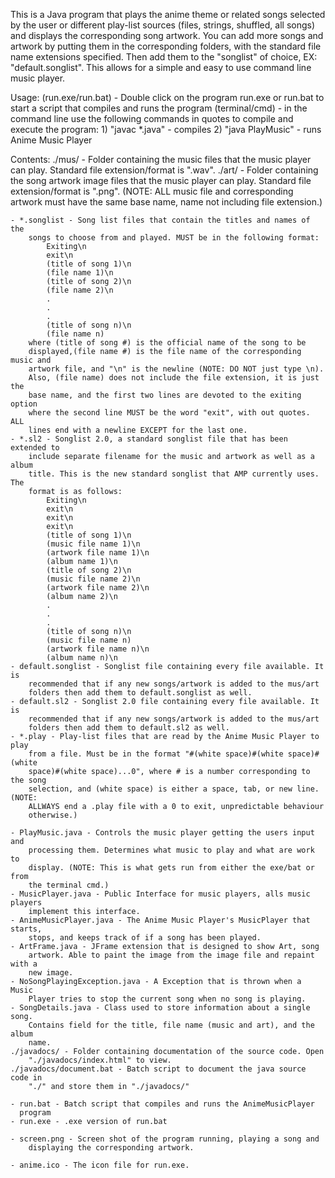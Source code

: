This is a Java program that plays the anime theme or related songs selected by 
the user or different play-list sources (files, strings, shuffled, all songs) 
and displays the corresponding song artwork. You can add more songs and artwork 
by putting them in the corresponding folders, with the standard file name 
extensions specified. Then add them to the "songlist" of choice, 
EX: "default.songlist". 
This allows for a simple and easy to use command line music player.

Usage:
	(run.exe/run.bat) - Double click on the program run.exe or run.bat to start
			a script that compiles and runs the program
	(terminal/cmd) - in the command line use the following commands in quotes to 
		compile and execute the program:
			1) "javac *.java" - compiles
			2) "java PlayMusic" - runs Anime Music Player

Contents:
	./mus/ - Folder containing the music files that the music player can play.
	    Standard file extension/format is ".wav". 
	./art/ - Folder containing the song artwork image files that the music 
		player can play. Standard file extension/format is ".png". 
	(NOTE: ALL music file and corresponding artwork must have the same base 
		name, name not including  file extension.)
	
	- *.songlist - Song list files that contain the titles and names of the 
		songs to choose from and played. MUST be in the following format:
			Exiting\n
			exit\n
			(title of song 1)\n
			(file name 1)\n
			(title of song 2)\n
			(file name 2)\n
			.
			.
			.
			(title of song n)\n
			(file name n)
		where (title of song #) is the official name of the song to be 
		displayed,(file name #) is the file name of the corresponding music and 
		artwork file, and "\n" is the newline (NOTE: DO NOT just type \n). 
		Also, (file name) does not include the file extension, it is just the 
		base name, and the first two lines are devoted to the exiting option 
		where the second line MUST be the word "exit", with out quotes. ALL 
		lines end with a newline EXCEPT for the last one.
	- *.sl2 - Songlist 2.0, a standard songlist file that has been extended to 
		include separate filename for the music and artwork as well as a album
		title. This is the new standard songlist that AMP currently uses. The
		format is as follows:
			Exiting\n
			exit\n
			exit\n
			exit\n
			(title of song 1)\n
			(music file name 1)\n
			(artwork file name 1)\n
			(album name 1)\n
			(title of song 2)\n
			(music file name 2)\n
			(artwork file name 2)\n
			(album name 2)\n
			.
			.
			.
			(title of song n)\n
			(music file name n)
			(artwork file name n)\n
			(album name n)\n
	- default.songlist - Songlist file containing every file available. It is 
		recommended that if any new songs/artwork is added to the mus/art 
		folders then add them to default.songlist as well.
	- default.sl2 - Songlist 2.0 file containing every file available. It is 
		recommended that if any new songs/artwork is added to the mus/art 
		folders then add them to default.sl2 as well.
	- *.play - Play-list files that are read by the Anime Music Player to play 
		from a file. Must be in the format "#(white space)#(white space)#(white 
		space)#(white space)...0", where # is a number corresponding to the song 
		selection, and (white space) is either a space, tab, or new line. (NOTE: 
		ALLWAYS end a .play file with a 0 to exit, unpredictable behaviour 
		otherwise.)
	
	- PlayMusic.java - Controls the music player getting the users input and 
		processing them. Determines what music to play and what are work to 
		display. (NOTE: This is what gets run from either the exe/bat or from 
		the terminal cmd.)
	- MusicPlayer.java - Public Interface for music players, alls music players 
		implement this interface.
	- AnimeMusicPlayer.java - The Anime Music Player's MusicPlayer that starts, 
		stops, and keeps track of if a song has been played.
	- ArtFrame.java - JFrame extension that is designed to show Art, song 
		artwork. Able to paint the image from the image file and repaint with a 
		new image.
	- NoSongPlayingException.java - A Exception that is thrown when a Music 
		Player tries to stop the current song when no song is playing.
	- SongDetails.java - Class used to store information about a single song. 
		Contains field for the title, file name (music and art), and the album
		name.
	./javadocs/ - Folder containing documentation of the source code. Open 
		"./javadocs/index.html" to view.
	./javadocs/document.bat - Batch script to document the java source code in 
		"./" and store them in "./javadocs/"
	
	- run.bat - Batch script that compiles and runs the AnimeMusicPlayer 
	  program
	- run.exe - .exe version of run.bat
	
	- screen.png - Screen shot of the program running, playing a song and 
		displaying the corresponding artwork.
		
	- anime.ico - The icon file for run.exe.